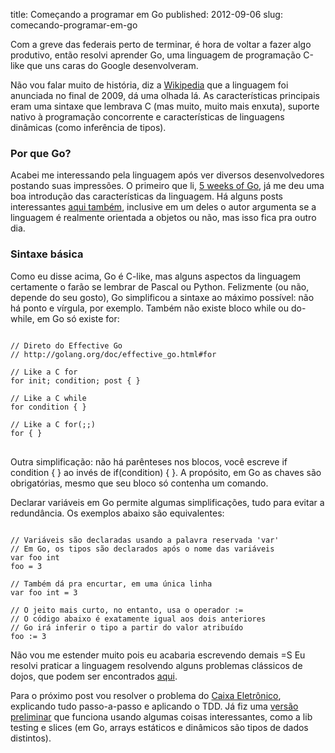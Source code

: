 title: Começando a programar em Go
published: 2012-09-06
slug: comecando-programar-em-go

Com a greve das federais perto de terminar, é hora de voltar a fazer algo
produtivo, então resolvi aprender Go, uma linguagem de programação C-like
que uns caras do Google desenvolveram.

Não vou falar muito de história, diz a
[Wikipedia](http://en.wikipedia.org/wiki/Go_%28programming_language%29)
que a linguagem foi anunciada no final de 2009, dá uma olhada lá.
As características principais eram uma sintaxe que lembrava C (mas muito,
muito mais enxuta), suporte nativo à
programação concorrente e características de linguagens dinâmicas
(como inferência de tipos).

### Por que Go?

Acabei me interessando pela linguagem após ver diversos desenvolvedores
postando suas impressões. O primeiro que li,
[5 weeks of Go](http://blog.iandavis.com/2012/05/23/5-weeks-of-go/), já me deu uma
boa introdução das características da linguagem. Há alguns posts interessantes
[aqui também](http://areyoufuckingcoding.me/),
inclusive em um deles o autor argumenta se a linguagem é
realmente orientada a objetos ou não, mas isso fica pra outro dia.

### Sintaxe básica

Como eu disse acima, Go é C-like, mas alguns aspectos da linguagem certamente
o farão se lembrar de Pascal ou Python. Felizmente (ou não, depende do seu
gosto), Go simplificou a sintaxe ao máximo possível: não há ponto e vírgula,
por exemplo. Também não existe bloco while ou do-while, em Go só existe for:

<pre>
<code class="go">
// Direto do Effective Go
// http://golang.org/doc/effective_go.html#for

// Like a C for
for init; condition; post { }

// Like a C while
for condition { }

// Like a C for(;;)
for { }
</code>
</pre>

Outra simplificação: não há parênteses nos blocos, você escreve if condition
{ } ao invés de if(condition) { }. A propósito, em Go as chaves são
obrigatórias, mesmo que seu bloco só contenha um comando.

Declarar variáveis em Go permite algumas simplificações, tudo para evitar a
redundância. Os exemplos abaixo são equivalentes:

<pre><code class="go">
// Variáveis são declaradas usando a palavra reservada 'var'
// Em Go, os tipos são declarados após o nome das variáveis
var foo int
foo = 3

// Também dá pra encurtar, em uma única linha
var foo int = 3

// O jeito mais curto, no entanto, usa o operador :=
// O código abaixo é exatamente igual aos dois anteriores
// Go irá inferir o tipo a partir do valor atribuído
foo := 3
</code></pre>

Não vou me estender muito pois eu acabaria escrevendo demais =S
Eu resolvi praticar a linguagem resolvendo alguns problemas clássicos de
dojos, que podem ser encontrados [aqui](http://dojopuzzles.com/).

Para o próximo post vou resolver o problema do
[Caixa Eletrônico](http://dojopuzzles.com/problemas/exibe/caixa-eletronico/), explicando
tudo passo-a-passo e aplicando o TDD. Já fiz uma
[versão preliminar](https://gist.github.com/3660567) que
funciona usando algumas coisas interessantes, como a lib testing e slices
(em Go, arrays estáticos e dinâmicos são tipos de dados distintos).
